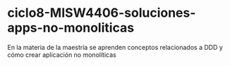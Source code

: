 # ciclo8-MISW4406-soluciones-apps-no-monoliticas
En la materia de la maestría se aprenden conceptos relacionados a DDD y cómo crear aplicación no monolíticas
